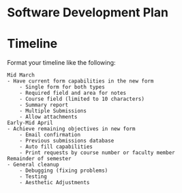Software Development Plan
=========================

Timeline
========

Format your timeline like the following:

	
	Mid March
	- Have current form capabilities in the new form
		- Single form for both types
		- Required field and area for notes
		- Course field (limited to 10 characters)
		- Summary report
		- Multiple Submissions
		- Allow attachments
	Early-Mid April
	- Achieve remaining objectives in new form
		- Email confirmation
		- Previous submissions database
		- Auto fill capabilities
		- Print requests by course number or faculty member
	Remainder of semester
	- General cleanup
		- Debugging (fixing problems)
		- Testing
		- Aesthetic Adjustments


[1]: http://kramdown.gettalong.org
